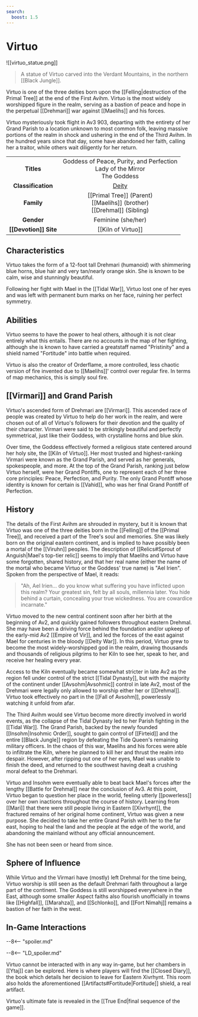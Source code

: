 ```yaml
---
search:
  boost: 1.5
---
```


# Virtuo

![[virtuo_statue.png]]
> A statue of Virtuo carved into the Verdant Mountains, in the northern [[Black Jungle]].

Virtuo is one of the three deities born upon the [[Felling|destruction of the Primal Tree]] at the end of the First Avihm. Virtuo is the most widely worshipped figure in the realm, serving as a bastion of peace and hope in the perpetual [[Drehmari]] war against [[Maelihs]] and his forces.

Virtuo mysteriously took flight in Av3 903, departing with the entirety of her Grand Parish to a location unknown to most common folk, leaving massive portions of the realm in shock and ushering in the end of the Third Avihm. In the hundred years since that day, some have abandoned her faith, calling her a traitor, while others wait diligently for her return.

|  |  |
|:----------:|:----------------------:|
| **Titles** | Goddess of Peace, Purity, and Perfection <br>Lady of the Mirror <br>The Goddess |
| **Classification** | [Deity](/Lore/Higher_Beings/Deities/) |
| **Family** | [[Primal Tree]] (Parent) <br> [[Maelihs]] (brother) <br> [[Drehmal]] (Sibling) |
| **Gender** | Feminine (she/her) |
| **[[Devotion]] Site** | [[Kiln of Virtuo]] |

## Characteristics

Virtuo takes the form of a 12-foot tall Drehmari (humanoid) with shimmering blue horns, blue hair and very tan/nearly orange skin. She is known to be calm, wise and stunningly beautiful.

Following her fight with Mael in the [[Tidal War]], Virtuo lost one of her eyes and was left with permanent burn marks on her face, ruining her perfect symmetry.

## Abilities

Virtuo seems to have the power to heal others, although it is not clear entirely what this entails. There are no accounts in the map of her fighting, although she is known to have carried a greatstaff named "Pristinity" and a shield named "Fortitude" into battle when required.

Virtuo is also the creator of Orderflame, a more controlled, less chaotic version of fire invented due to [[Maelihs]]' control over regular fire. In terms of map mechanics, this is simply soul fire.

## [[Virmari]] and Grand Parish

Virtuo's ascended form of Drehmari are [[Virmari]]. This ascended race of people was created by Virtuo to help do her work in the realm, and were chosen out of all of Virtuo's followers for their devotion and the quality of their character. Virmari were said to be strikingly beautiful and perfectly symmetrical, just like their Goddess, with crystalline horns and blue skin.

Over time, the Goddess effectively formed a religious state centered around her holy site, the [[Kiln of Virtuo]]. Her most trusted and highest-ranking Virmari were known as the Grand Parish, and served as her generals, spokespeople, and more. At the top of the Grand Parish, ranking just below Virtuo herself, were her Grand Pontiffs, one to represent each of her three core principles: Peace, Perfection, and Purity. The only Grand Pontiff whose identity is known for certain is [[Vahid]], who was her final Grand Pontiff of Perfection.

## History

The details of the First Avihm are shrouded in mystery, but it is known that Virtuo was one of the three deities born in the [[Felling]] of the [[Primal Tree]], and received a part of the Tree's soul and memories. She was likely born on the original eastern continent, and is implied to have possibly been a mortal of the [[Viruhn]] peoples. The description of [[Relics#Sprout of Anguish|Mael's top-tier relic]] seems to imply that Maelihs and Virtuo have some forgotten, shared history, and that her real name (either the name of the mortal who became Virtuo or the Goddess' true name) is "Ael Irien". Spoken from the perspective of Mael, it reads:

> "Ah, Ael Irien... do you know what suffering you have inflicted upon this realm? Your greatest sin, felt by all souls, millennia later. You hide behind a curtain, concealing your true wickedness. You are cowardice incarnate."

Virtuo moved to the new central continent soon after her birth at the beginning of Av2, and quickly gained followers throughout eastern Drehmal. She may have been a driving force behind the foundation and/or upkeep of the early-mid Av2 [[Empire of Vir]], and led the forces of the east against Mael for centuries in the bloody [[Deity War]]. In this period, Virtuo grew to become the most widely-worshipped god in the realm, drawing thousands and thousands of religious pilgrims to her Kiln to see her, speak to her, and receive her healing every year. 

Access to the Kiln eventually became somewhat stricter in late Av2 as the region fell under control of the strict [[Tidal Dynasty]], but with the majority of the continent under [[Avsohm|Avsohmic]] control in late Av2, most of the Drehmari were legally only allowed to worship either her or [[Drehmal]]. Virtuo took effectively no part in the [[Fall of Avsohm]], powerlessly watching it unfold from afar.

The Third Avihm would see Virtuo become more directly involved in world events, as the collapse of the Tidal Dynasty led to her Parish fighting in the [[Tidal War]]. The Grand Parish, backed by the newly founded [[Insohm|Insohmic Order]], sought to gain control of [[Firteid]] and the entire [[Black Jungle]] region by defeating the Tide Queen's remaining military officers. In the chaos of this war, Maelihs and his forces were able to infiltrate the Kiln, where he planned to kill her and thrust the realm into despair. However, after ripping out one of her eyes, Mael was unable to finish the deed, and returned to the southwest having dealt a crushing moral defeat to the Drehmari. 

Virtuo and Insohm were eventually able to beat back Mael's forces after the lengthy [[Battle for Drehmal]] near the conclusion of Av3. At this point, Virtuo began to question her place in the world, feeling utterly [[powerless]] over her own inactions throughout the course of history. Learning from [[Mari]] that there were still people living in Eastern [[Xivrhynt]], the fractured remains of her original home continent, Virtuo was given a new purpose. She decided to take her entire Grand Parish with her to the far east, hoping to heal the land and the people at the edge of the world, and abandoning the mainland without any official announcement.

She has not been seen or heard from since.

## Sphere of Influence

While Virtuo and the Virmari have (mostly) left Drehmal for the time being, Virtuo worship is still seen as the default Drehmari faith throughout a large part of the continent. The Goddess is still worshipped everywhere in the East, although some smaller Aspect faiths also flourish unofficially in towns like [[Highfall]], [[Marahza]], and [[Schlonko]], and [[Fort Nimahj]] remains a bastion of her faith in the west.

## In-Game Interactions

--8<-- "spoiler.md"

--8<-- "LD_spoiler.md"

Virtuo cannot be interacted with in any way in-game, but her chambers in [[Ytaj]] can be explored. Here is where players will find the [[Closed Diary]], the book which details her decision to leave for Eastern Xivrhynt. This room also holds the aforementioned [[Artifacts#Fortitude|Fortitude]] shield, a real artifact.

Virtuo's ultimate fate is revealed in the [[True End|final sequence of the game]].
